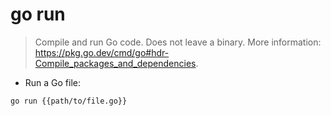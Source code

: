 # go run

> Compile and run Go code.
> Does not leave a binary.
> More information: <https://pkg.go.dev/cmd/go#hdr-Compile_packages_and_dependencies>.

- Run a Go file:

`go run {{path/to/file.go}}`
